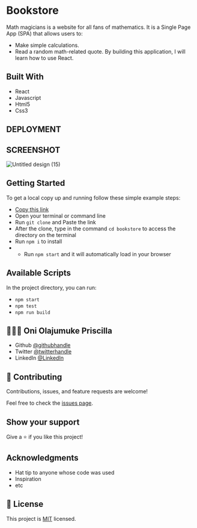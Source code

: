 # Bookstore
Math magicians is a website for all fans of mathematics. It is a Single Page App (SPA) that allows users to:
- Make simple calculations.
- Read a random math-related quote.
By building this application, I will learn how to use React.

## Built With
- React
- Javascript
- Html5
- Css3
## DEPLOYMENT

## SCREENSHOT
![Untitled design (15)](https://user-images.githubusercontent.com/69638013/134492101-ef370ebf-311d-4cec-bbce-351a07b376a2.png)


## Getting Started

To get a local copy up and running follow these simple example steps:

- [Copy this link](https://github.com/prolajumokeoni/math-magicians)
- Open your terminal or command line
- Run `git clone` and Paste the link
- After the clone, type in the command `cd bookstore` to access the directory on the terminal
- Run `npm i` to install
- - Run `npm start` and it will automatically load in your browser


## Available Scripts

In the project directory, you can run:

- `npm start`
- `npm test`
- `npm run build`

## 👩🏿‍🏫 **Oni Olajumuke Priscilla**

- Github [@githubhandle](https://github.com/prolajumokeoni)
- Twitter [@twitterhandle](https://twitter.com/prolajumokeoni)
- LinkedIn [@LinkedIn](https://www.linkedin.com/in/olajumoke-priscilla-oni-44a48b162/)

## 🤝 Contributing

Contributions, issues, and feature requests are welcome!

Feel free to check the [issues page](https://github.com/prolajumokeoni/math-magicians/issues).

## Show your support

Give a ⭐️ if you like this project!

## Acknowledgments

- Hat tip to anyone whose code was used
- Inspiration
- etc


## 📝 License

This project is [MIT](https://github.com/prolajumokeoni/bookstore/blob/development/LICENSE) licensed.
